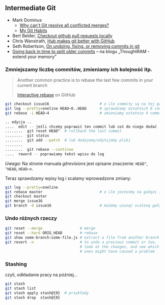 ## Intermediate Git

* Mark Dominus
  - [Why can't Git resolve all conflicted merges?](http://blog.plover.com/prog/git-merge.html)
  - [My Git Habits](http://blog.plover.com/prog/git-habits.html)
* Bert Belder, [Checkout github pull requests locally](https://gist.github.com/piscisaureus/3342247)
* Chris Wanstrath, [Hub makes git better with GitHub](http://defunkt.io/hub/)
* Seth Robertson, [On undoing, fixing, or removing commits in git](http://sethrobertson.github.io/GitFixUm/fixup.html)
* [Going back in time to split older commits](http://blog.thoughtram.io/git/2014/08/18/going-back-in-time-to-split-older-commits.html) –
  na blogu „ThoughtRAM - extend your memory”


### Zmniejszamy liczbę commitów, zmieniamy ich kolejność itp.

> Another common practice is to rebase
> the last few commits in your current branch
>
> [Interactive rebase](https://help.github.com/articles/about-git-rebase/) on GitHub


```sh
git checkout issue16                       # o ile commity są na tej gałęzi
git log --pretty=oneline HEAD~8..HEAD      # sprawdzamy ostatnich 8 commitów
git rebase -i HEAD~4                       # zmieniamy ostatnie 4 committy

.. edycja ..
....  edit -- jeśli chcemy poprawić ten commit lub coś do niego dodać
........  git reset HEAD^  # rollback the last commit
........  git status
........  git add --patch  # lub dodajemy/edytujemy pliki
........
........  git rebase --continue
....  reword -- poprawiamy tekst wpisu do log
```

*Uwaga:* Na stronie manuala *gitrevisions* jest opisane znaczenie:
`HEAD^`, `^HEAD`, `HEAD~n`.

Teraz sprawdzamy wpisy log i scalamy wprowadzone zmiany:

```sh
git log --pretty=oneline
git rebase master                          # o ile jesteśmy na gałęzi issue16
git checkout master
git merge issue16
git branch -d issue16                      # możemy usunąć scaloną gałąź
```

### Undo różnych rzeczy

```sh
git reset --merge                 # merge
git reset --hard ORIG_HEAD        # rebase
git show some-branch:some-file.js # extract a file from another branch
git revert -n                     # to undo a previous commit or two, 
                                  # look at the changes, and see which 
                                  # ones might have caused a problem
```

### Stashing

czyli, odkładanie pracy na później...

```sh
git stash
git stash list
git stash apply stash@{0}  # przykłady
git stash drop  stash@{0}
```
